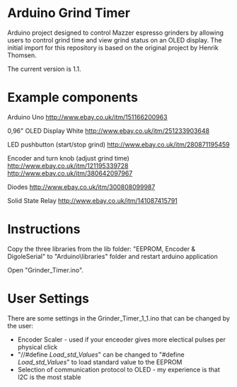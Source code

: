 # Arduino Grind Timer
Arduino project designed to control Mazzer espresso grinders by allowing users to control grind time and view grind status on an OLED display. The initial import for this repository is based on the original project by Henrik Thomsen.

The current version is 1.1.

# Example components

Arduino Uno
http://www.ebay.co.uk/itm/151166200963

0,96" OLED Display White
http://www.ebay.co.uk/itm/251233903648

LED pushbutton (start/stop grind)
http://www.ebay.co.uk/itm/280871195459

Encoder and turn knob (adjust grind time)
http://www.ebay.co.uk/itm/121195339728
http://www.ebay.co.uk/itm/380642097967

Diodes
http://www.ebay.co.uk/itm/300808099987

Solid State Relay
http://www.ebay.co.uk/itm/141087415791

# Instructions
Copy the three libraries from the lib folder: "EEPROM, Encoder & DigoleSerial" to "Arduino\libraries" folder and restart arduino application

Open "Grinder_Timer.ino".

# User Settings

There are some settings in the Grinder_Timer_1_1.ino that can be changed by the user:

* Encoder Scaler - used if your enceoder gives more electical pulses per physical click
* "//#define _Load_std_Values_" can be changed to "#define _Load_std_Values_" to load standard value to the EEPROM
* Selection of communication protocol to OLED - my experience is that I2C is the most stable	
